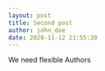 ```yaml
---
layout: post
title: Second post
author: john_doe
date: 2020-11-12 21:55:20
---
```

We need flexible Authors